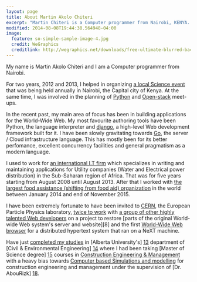 ```yaml
---
layout: page
title: About Martin Akolo Chiteri
excerpt: "Martin Chiteri is a Computer programmer from Nairobi, KENYA. He is also a Particle Physics enthusiast and an 'armchair' Astronomer"
modified: 2014-08-08T19:44:38.564948-04:00
image:
  feature: so-simple-sample-image-4.jpg
  credit: WeGraphics
  creditlink: http://wegraphics.net/downloads/free-ultimate-blurred-background-pack/
---
```

My name is Martin Akolo Chiteri and I am a Computer programmer from Nairobi.

For two years, 2012 and 2013, I helped in organizing [a local Science event][0] that was being held annually in Nairobi, the Capital city of Kenya. At the same time, I was involved in the planning of [Python][1] and [Open-stack][2]  meet-ups.

In the recent past, my main area of focus has been in building applications for the World-Wide Web. My most favourite authoring tools have been Python, the language interpreter and [django][3], a high-level Web development framework built for it. I have been slowly gravitating towards [Go][4], the server / Cloud infrastructure language. This has mostly been for its better perfomance, excellent concurrency facilities and general pragmatism as a modern language. 

I used to work for [an international I.T firm][10] which specializes in writing and maintaining applications for Utility companies (Water and Electrical power distribution) in the Sub-Saharan region of Africa. That was for five years starting from August 2008 until August 2013. After that I worked with [the largest food assistance (shifting from food aid) organization][11] in the world between January 2014 and end of November 2015. 

I have been extremely fortunate to have been invited to [CERN][5], the European Particle Physics laboratory, [twice to work][6] with [a group of other highly talented Web developers][7] on a project to restore [parts of the original World-wide Web system's server and website][8] and the first [World-Wide Web browser][9] for a distributed hypertext system that ran on a NeXT machine.

Have just [completed my studies][12] in [Alberta University's] [13]  department of [Civil & Environmental Engineering] [14] where I had been taking [Master of Science degree] [15] courses in [Construction Engineering & Management][16] with a heavy bias towards [Computer based Simulations and modelling][17] for construction engineering and management under the supervision of [Dr. AbouRizk] [18].

[0]: http://nairobi.sciencehackday.com/ "Science Hack day, Nairobi"
[1]: http://www.python.org/ "Python Language"
[2]: http://www.openstack.org/ "Open stack"
[3]: https://www.djangoproject.com/ 
[4]: https://golang.org/ "GoLang"
[5]: http://home.web.cern.ch/
[6]: http://first-website.web.cern.ch/blog/line-mode-browser-dev-days-participants-announced "LMB participants" 
[7]: http://line-mode.cern.ch/ "Line-Mode Browser simulator"
[9]: https://worldwideweb.cern.ch/browser "Nexus browser emulator"
[10]: http://www.indra.es/ "Indra Sistemas"
[11]: http://www.wfp.org/ "World Food Programme"
[12]: https://era.library.ualberta.ca/items/71ce7a37-fad3-4e67-97af-912e82bad726/view/616adb50-2d02-4f93-a40a-75a584f29586/Chiteri_Martin_A_2018_05_MSc.pdf "Martin Akolo Chiteri, Master of Science thesis - Cash-Flow and Residual Value Analysis for Construction Equipment"
[13]: https://ualberta.ca/ "University of Alberta"
[14]: http://www.civil.engineering.ualberta.ca/Graduate.aspx "Department of Civil & Environmental Engineering and School of Mining & Petroleum - University of Alberta" 
[15]: http://www.civil.engineering.ualberta.ca/en/Graduate/DegreesandPrograms/MScPrograms.aspx "M.Sc Programs"
[16]: http://www.civil.engineering.ualberta.ca/en/Research/ResearchAreas/Construction.aspx "Construction - School of Mining & Petroleum - University of Alberta" 
[17]: https://www.informs-sim.org/wsc16papers/290.pdf "A prototype for simulating the kinematics of crane rigging oscilatory motion using Simphony.NET" 
[18]: https://www.ualberta.ca/engineering/faculty/simaan-abourizk "Dr. Simaan AbouRizk"
